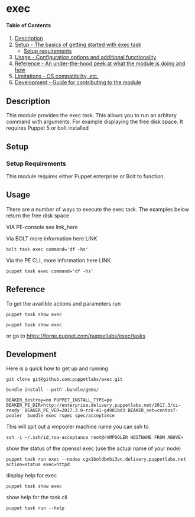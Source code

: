 
# exec

#### Table of Contents

1. [Description](#description)
2. [Setup - The basics of getting started with exec task](#setup)
    * [Setup requirements](#setup-requirements)
3. [Usage - Configuration options and additional functionality](#usage)
4. [Reference - An under-the-hood peek at what the module is doing and how](#reference)
5. [Limitations - OS compatibility, etc.](#limitations)
6. [Development - Guide for contributing to the module](#development)

## Description

This module provides the exec task. This allows you to run an arbitary command with arguments. For example displaying the free disk space. It requires Puppet 5 or bolt installed

## Setup

### Setup Requirements

This module requires either Puppet enterprise or Bolt to function.

## Usage

There are a number of ways to execute the exec task. The examples below return the free disk space 

VIA PE-console see link_here

Via BOLT more information here LINK
```bolt
bolt task exec command='df -hs'
```

Via the PE CLI, more information here LINK

```pe
puppet task exec command='df -hs'
```

## Reference

To get the availible actions and parameters run

```pe
puppet task show exec
```

```bolt
puppet task show exec
```

or go to https://forge.puppet.com/puppetlabs/exec/tasks

## Development

Here is a quick how to get up and running 
```
git clone git@github.com:puppetlabs/exec.git
```
```
bundle install --path .bundle/gems/
```
```
BEAKER_destroy=no PUPPET_INSTALL_TYPE=pe BEAKER_PE_DIR=http://enterprise.delivery.puppetlabs.net/2017.3/ci-ready  BEAKER_PE_VER=2017.3.0-rc8-41-g4981bd3 BEAKER_set=centos7-pooler  bundle exec rspec spec/acceptance
```

This will spit out a vmpooler machine name you can ssh to

```
ssh -i ~/.ssh/id_rsa-acceptance root@<VMPOOLER HOSTNAME FROM ABOVE> 
```

show the status of the openssl exec (use the actual name of your node)
```
puppet task run exec --nodes cgx1boldbmbi3vn.delivery.puppetlabs.net action=status exec=httpd
```

display help for exec
```
puppet task show exec
```

show help for the task cli
```
puppet task run --help
```
